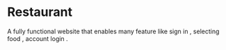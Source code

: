 # Restaurant 
A fully functional website that enables many feature like sign in , selecting food , account login .
 
